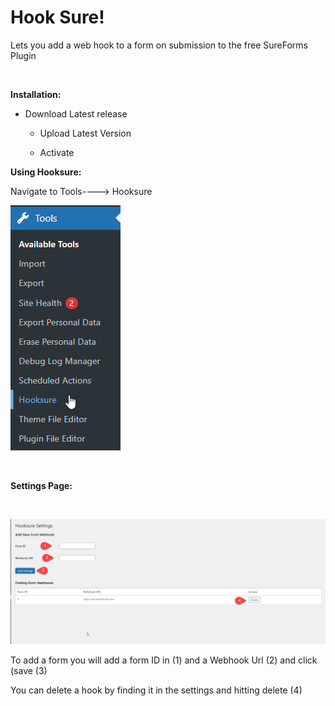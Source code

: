 Hook Sure!
==========

Lets you add a web hook to a form on submission to the free SureForms Plugin

 

**Installation:**

-   Download Latest release

    -   Upload Latest Version

    -   Activate

**Using Hooksure:**

Navigate to Tools----\> Hooksure

![](https://github.com/stingray82/repo-images/raw/main/Hooksure/Menu.png)

 

**Settings Page:**

 

![](https://github.com/stingray82/repo-images/raw/main/Hooksure/Hooksure-Settings.png)

To add a form you will add a form ID in (1) and a Webhook Url (2) and click
(save (3)

You can delete a hook by finding it in the settings and hitting delete (4)
